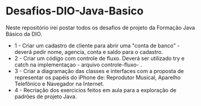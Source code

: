 # Desafios-DIO-Java-Basico
Neste repositório irei postar todos os desafios de projeto da Formação Java Básico da DIO.

* 1 - Criar um cadastro de cliente para abrir uma "conta de banco" - deverá pedir nome, agencia, conta e saldo para o cadastro.
* 2 - Criar um código com controle de fluxo. Deverá ser utilizado try e catch na implementaçao - arquivo controle-fluxo- .
* 3 - Criar a diagramação das classes e interfaces com a proposta de representar os papéis do iPhone de: Reprodutor Musical, Aparelho Telefônico e Navegador na Internet.
* 4 - Recriação dos exercicios feitos em aula para a exploração de padrões de projeto Java.


